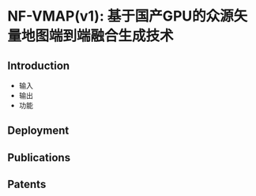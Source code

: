 # NF-VMAP(v1): 基于国产GPU的众源矢量地图端到端融合生成技术

## Introduction
- 输入
- 输出
- 功能

## Deployment

## Publications

## Patents